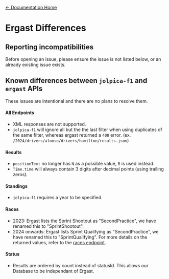 [← Documentation Home](/docs/README.md)
# Ergast Differences

## Reporting incompatibilities
Before opening an issue, please ensure the issue is not listed below, or an already existing issue exists.

## Known differences between `jolpica-f1` and `ergast` APIs
These issues are intentional and there are no plans to resolve them.

#### All Endpoints
- XML responses are not supported.
- `jolpica-f1` will ignore all but the the last filter when using duplicates of the same filter, whereas ergast returned a `400` error. (ex. `/2024/drivers/alonso/drivers/hamilton/results.json`)

#### Results
- `positionText` no longer has `N` as a possible value, `R` is used instead.
- `Time.time` will always contain 3 digits after decimal points (using trailing zeros).

#### Standings
- `jolpica-f1` requires a year to be specified.

#### Races
- 2023: Ergast lists the Sprint Shootout as "SecondPractice", we have renamed this to "SprintShootout".
- 2024 onwards: Ergast lists Sprint Qualifying as "SecondPractice", we have renamed this to "SprintQualifying".
For more details on the returned values, refer to the [races endpoint](./endpoints/races.md).

#### Status
- Results are ordered by count instead of statusId. This allows our Database to be independant of Ergast.
